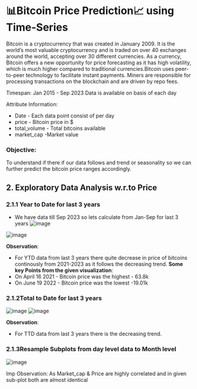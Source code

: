 # 📊Bitcoin Price Prediction📈 using Time-Series
Bitcoin is a cryptocurrency that was created in January 2009. It is the world’s most valuable cryptocurrency and is traded on over 40 exchanges around the world, accepting over 30 different currencies. As a currency, Bitcoin offers a new opportunity for price forecasting as it has high volatility, which is much higher compared to traditional currencies.Bitcoin uses peer-to-peer technology to facilitate instant payments. Miners are responsible for processing transactions on the blockchain and are driven by repo fees.

Timespan: Jan 2015 - Sep 2023
Data is available on basis of each day

Attribute Information:
- Date - Each data point consist of per day
- price - Bitcoin price in $
- total_volume - Total bitcoins available
- market_cap -Market value
### Objective:
To understand if there if our data follows and trend or seasonality so we can further predict the bitcoin price ranges accordingly.

## 2. Exploratory Data Analysis w.r.to Price
### 2.1.1 Year to Date for last 3 years
- We have data till Sep 2023 so lets calculate from Jan-Sep for last 3 years
![image](https://github.com/nihar-max/bitcoin-price-prediction/assets/61958476/22fb905d-a286-405f-a5f1-36af267e3fe2)

![image](https://github.com/nihar-max/bitcoin-price-prediction/assets/61958476/d026a149-697c-456e-b5f6-3d862720ae24)

**Observation**:
- For YTD data from last 3 years there quite decrease in price of bitcoins continously from 2021-2023 as it follows the decreasing trend.
 **Some key Points from the given visualization**:
-  On April 16 2021 - Bitcoin price was the highest - 63.8k
-  On June 19 2022 - Bitcoin price was the lowest  -19.01k

### 2.1.2Total to Date for last 3 years
![image](https://github.com/nihar-max/bitcoin-price-prediction/assets/61958476/f86213e9-f792-459b-a7ad-6da0651b1806)
![image](https://github.com/nihar-max/bitcoin-price-prediction/assets/61958476/106129db-fa97-42f1-b72f-ee92537e4c8c)

**Observation**:
- For TTD data from last 3 years there is the decreasing trend.

### 2.1.3Resample Subplots from day level data to Month level
![image](https://github.com/nihar-max/bitcoin-price-prediction/assets/61958476/eb01a024-d23a-4d09-83d6-2ac187ca9ca1)

Imp Observation: As Market_cap & Price are highly correlated and in given sub-plot both are almost identical


